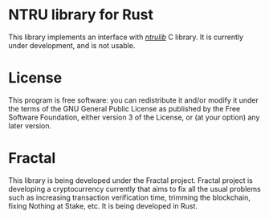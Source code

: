 # NTRU library for Rust #

This library implements an interface with *[ntrulib](https://tbuktu.github.io/ntru/)* C library. It
is currently under development, and is not usable.

# License #

This program is free software: you can redistribute it and/or modify it under the terms of the GNU
General Public License as published by the Free Software Foundation, either version 3 of the
License, or (at your option) any later version.

# Fractal #

This library is being developed under the Fractal project. Fractal project is developing a
cryptocurrency currently that aims to fix all the usual problems such as increasing transaction
verification time, trimming the blockchain, fixing Nothing at Stake, etc. It is being developed in
Rust.
